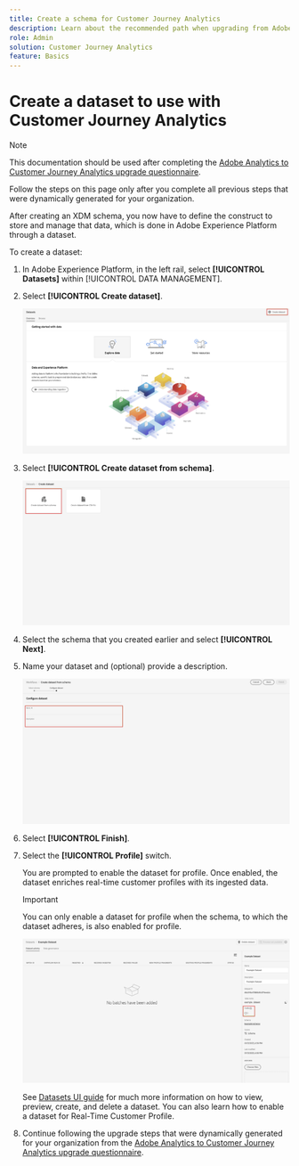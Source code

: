 ```yaml
---
title: Create a schema for Customer Journey Analytics
description: Learn about the recommended path when upgrading from Adobe Analytics to Customer Journey Analytics
role: Admin
solution: Customer Journey Analytics
feature: Basics
---
```

# Create a dataset to use with Customer Journey Analytics

>[!NOTE]
>
>This documentation should be used after completing the [Adobe Analytics to Customer Journey Analytics upgrade questionnaire](https://gigazelle.github.io/cja-ttv/).
> 
>Follow the steps on this page only after you complete all previous steps that were dynamically generated for your organization.

<!-- Should we single source this instead of duplicate it? The following steps were copied from: /help/data-ingestion/aepwebsdk.md-->

After creating an XDM schema, you now have to define the construct to store and manage that data, which is done in Adobe Experience Platform through a dataset.

To create a dataset:

1. In Adobe Experience Platform, in the left rail, select **[!UICONTROL Datasets]** within [!UICONTROL DATA MANAGEMENT].

1. Select **[!UICONTROL Create dataset]**.

   ![Create dataset](assets/create-dataset.png)

1. Select **[!UICONTROL Create dataset from schema]**.

   ![Create dataset from schema](assets/create-dataset-from-schema.png)

1. Select the schema that you created earlier and select **[!UICONTROL Next]**.

1. Name your dataset and (optional) provide a description.

   ![Name dataset](assets/name-your-datatest.png)

1. Select **[!UICONTROL Finish]**.

1. Select the **[!UICONTROL Profile]** switch.

   You are prompted to enable the dataset for profile. Once enabled, the dataset enriches real-time customer profiles with its ingested data.

   >[!IMPORTANT]
   >
   >    You can only enable a dataset for profile when the schema, to which the dataset adheres, is also enabled for profile.

   ![Enable schema for profile](assets/aepwebsdk-dataset-profile.png)

   See [Datasets UI guide](https://experienceleague.adobe.com/docs/experience-platform/catalog/datasets/user-guide.html) for much more information on how to view, preview, create, and delete a dataset. You can also learn how to enable a dataset for Real-Time Customer Profile.

1. Continue following the upgrade steps that were dynamically generated for your organization from the [Adobe Analytics to Customer Journey Analytics upgrade questionnaire](https://gigazelle.github.io/cja-ttv/).

